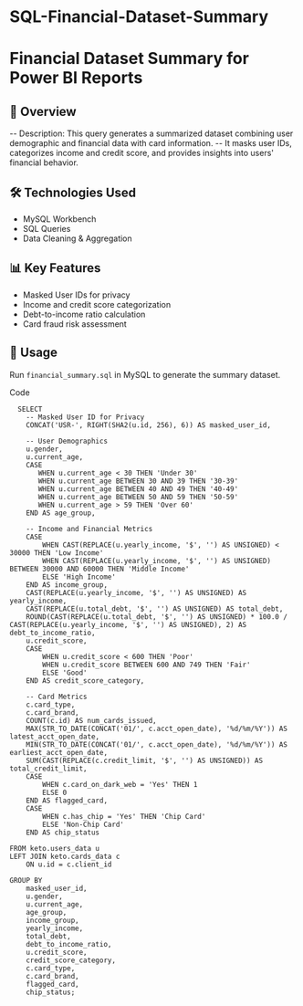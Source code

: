 # SQL-Financial-Dataset-Summary

# Financial Dataset Summary for Power BI Reports

## 📌 Overview
-- Description: This query generates a summarized dataset combining user demographic and financial data with card information.
-- It masks user IDs, categorizes income and credit score, and provides insights into users' financial behavior.

## 🛠️ Technologies Used
- MySQL Workbench
- SQL Queries
- Data Cleaning & Aggregation

## 📊 Key Features
- Masked User IDs for privacy
- Income and credit score categorization
- Debt-to-income ratio calculation
- Card fraud risk assessment

## 🚀 Usage
Run `financial_summary.sql` in MySQL to generate the summary dataset.

Code

      SELECT 
        -- Masked User ID for Privacy
        CONCAT('USR-', RIGHT(SHA2(u.id, 256), 6)) AS masked_user_id,
        
        -- User Demographics
        u.gender,
        u.current_age,
        CASE
           WHEN u.current_age < 30 THEN 'Under 30'
           WHEN u.current_age BETWEEN 30 AND 39 THEN '30-39'
           WHEN u.current_age BETWEEN 40 AND 49 THEN '40-49'
           WHEN u.current_age BETWEEN 50 AND 59 THEN '50-59'
           WHEN u.current_age > 59 THEN 'Over 60'
        END AS age_group,
        
        -- Income and Financial Metrics
        CASE 
            WHEN CAST(REPLACE(u.yearly_income, '$', '') AS UNSIGNED) < 30000 THEN 'Low Income'
            WHEN CAST(REPLACE(u.yearly_income, '$', '') AS UNSIGNED) BETWEEN 30000 AND 60000 THEN 'Middle Income'
            ELSE 'High Income'
        END AS income_group,
        CAST(REPLACE(u.yearly_income, '$', '') AS UNSIGNED) AS yearly_income,
        CAST(REPLACE(u.total_debt, '$', '') AS UNSIGNED) AS total_debt,
        ROUND(CAST(REPLACE(u.total_debt, '$', '') AS UNSIGNED) * 100.0 / CAST(REPLACE(u.yearly_income, '$', '') AS UNSIGNED), 2) AS debt_to_income_ratio,
        u.credit_score,
        CASE 
            WHEN u.credit_score < 600 THEN 'Poor'
            WHEN u.credit_score BETWEEN 600 AND 749 THEN 'Fair'
            ELSE 'Good'
        END AS credit_score_category,
    
        -- Card Metrics
        c.card_type,
        c.card_brand,
        COUNT(c.id) AS num_cards_issued,
        MAX(STR_TO_DATE(CONCAT('01/', c.acct_open_date), '%d/%m/%Y')) AS latest_acct_open_date,
        MIN(STR_TO_DATE(CONCAT('01/', c.acct_open_date), '%d/%m/%Y')) AS earliest_acct_open_date,
        SUM(CAST(REPLACE(c.credit_limit, '$', '') AS UNSIGNED)) AS total_credit_limit,
        CASE 
            WHEN c.card_on_dark_web = 'Yes' THEN 1
            ELSE 0
        END AS flagged_card,
        CASE 
            WHEN c.has_chip = 'Yes' THEN 'Chip Card'
            ELSE 'Non-Chip Card'
        END AS chip_status
        
    FROM keto.users_data u
    LEFT JOIN keto.cards_data c 
        ON u.id = c.client_id
    
    GROUP BY 
        masked_user_id, 
        u.gender, 
        u.current_age, 
        age_group, 
        income_group, 
        yearly_income, 
        total_debt, 
        debt_to_income_ratio, 
        u.credit_score, 
        credit_score_category, 
        c.card_type, 
        c.card_brand, 
        flagged_card, 
        chip_status;
